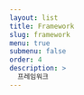 ```yaml
---
layout: list
title: Framework
slug: framework
menu: true
submenu: false
order: 4
description: >
  프레임워크
---
```

